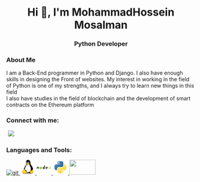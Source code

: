 <h1 align="center">Hi 👋, I'm MohammadHossein Mosalman</h1>
<h3 align="center">Python Developer</h3>

<h3>About Me</h3>
<p>I am a ‌Back-End programmer in Python and Django. I also have enough skills in designing the Front of websites. My interest in working in the field of Python is one of my strengths, and I always try to learn new things in this field<br/>
I also have studies in the field of blockchain and the development of smart contracts on the Ethereum platform</p>
  
<h3 align="left">Connect with me: </h3><a style="margin:0 5px" href="https://www.linkedin.com/in/mohammad-hussein-mosalman/">
<img src="https://www.vectorlogo.zone/logos/linkedin/linkedin-icon.svg">
</a>
<p align="left">
</p>

<h3 align="left">Languages and Tools:</h3>
<p align="left"> <a href="https://git-scm.com/" target="_blank" rel="noreferrer"> <img src="https://www.vectorlogo.zone/logos/git-scm/git-scm-icon.svg" alt="git" width="40" height="40"/> </a> <a href="https://www.linux.org/" target="_blank" rel="noreferrer"> <img src="https://raw.githubusercontent.com/devicons/devicon/master/icons/linux/linux-original.svg" alt="linux" width="40" height="40"/> </a> <a href="https://nodejs.org" target="_blank" rel="noreferrer"> <img src="https://raw.githubusercontent.com/devicons/devicon/master/icons/nodejs/nodejs-original-wordmark.svg" alt="nodejs" width="40" height="40"/> </a> <a href="https://www.python.org" target="_blank" rel="noreferrer"> <img src="https://raw.githubusercontent.com/devicons/devicon/master/icons/python/python-original.svg" alt="python" width="40" height="40"/> </a> <a href="https://www.djangoproject.com/"><img src="https://www.vectorlogo.zone/logos/djangoproject/djangoproject-ar21.svg" width="70" height="40"/></a></p>
